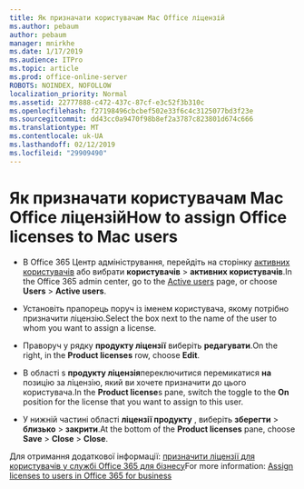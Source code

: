 ```yaml
---
title: Як призначати користувачам Mac Office ліцензій
ms.author: pebaum
author: pebaum
manager: mnirkhe
ms.date: 1/17/2019
ms.audience: ITPro
ms.topic: article
ms.prod: office-online-server
ROBOTS: NOINDEX, NOFOLLOW
localization_priority: Normal
ms.assetid: 22777888-c472-437c-87cf-e3c52f3b310c
ms.openlocfilehash: f27198496cbcbef502e33f6c4c3125077bd3f23e
ms.sourcegitcommit: dd43cc0a9470f98b8ef2a3787c823801d674c666
ms.translationtype: MT
ms.contentlocale: uk-UA
ms.lasthandoff: 02/12/2019
ms.locfileid: "29909490"
---
```

# <a name="how-to-assign-office-licenses-to-mac-users"></a><span data-ttu-id="220f4-102">Як призначати користувачам Mac Office ліцензій</span><span class="sxs-lookup"><span data-stu-id="220f4-102">How to assign Office licenses to Mac users</span></span>

- <span data-ttu-id="220f4-103">В Office 365 Центр адміністрування, перейдіть на сторінку [активних користувачів](https://go.microsoft.com/fwlink/p/?linkid=834822) або вибрати **користувачів** \> **активних користувачів**.</span><span class="sxs-lookup"><span data-stu-id="220f4-103">In the Office 365 admin center, go to the [Active users](https://go.microsoft.com/fwlink/p/?linkid=834822) page, or choose **Users** \> **Active users**.</span></span>
    
- <span data-ttu-id="220f4-104">Установіть прапорець поруч із іменем користувача, якому потрібно призначити ліцензію.</span><span class="sxs-lookup"><span data-stu-id="220f4-104">Select the box next to the name of the user to whom you want to assign a license.</span></span>
    
- <span data-ttu-id="220f4-105">Праворуч у рядку **продукту ліцензії** виберіть **редагувати**.</span><span class="sxs-lookup"><span data-stu-id="220f4-105">On the right, in the **Product licenses** row, choose **Edit**.</span></span>
    
- <span data-ttu-id="220f4-106">В області s **продукту ліцензія**переключитися перемикатися **на** позицію за ліцензію, який ви хочете призначити до цього користувача.</span><span class="sxs-lookup"><span data-stu-id="220f4-106">In the **Product license**s pane, switch the toggle to the **On** position for the license that you want to assign to this user.</span></span> 
    
- <span data-ttu-id="220f4-107">У нижній частині області **ліцензії продукту** , виберіть **зберегти** \> **близько** \> **закрити**.</span><span class="sxs-lookup"><span data-stu-id="220f4-107">At the bottom of the **Product licenses** pane, choose **Save** \> **Close** \> **Close**.</span></span>
    
<span data-ttu-id="220f4-108">Для отримання додаткової інформації: [призначити ліцензії для користувачів у службі Office 365 для бізнесу](https://docs.microsoft.com/office365/admin/subscriptions-and-billing/assign-licenses-to-users)</span><span class="sxs-lookup"><span data-stu-id="220f4-108">For more information: [Assign licenses to users in Office 365 for business](https://docs.microsoft.com/office365/admin/subscriptions-and-billing/assign-licenses-to-users)</span></span>
  

